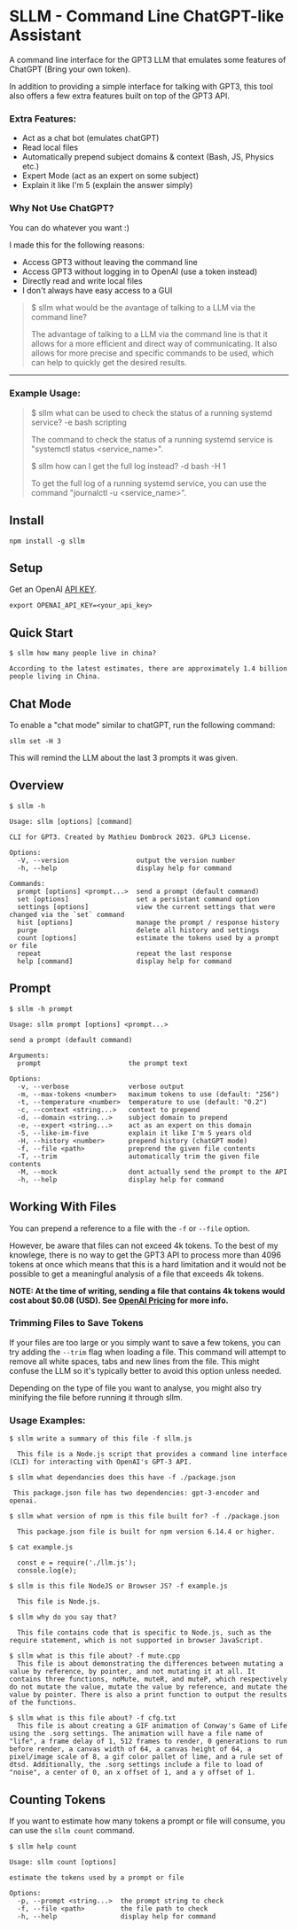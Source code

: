 # SLLM - Command Line ChatGPT-like Assistant
A command line interface for the GPT3 LLM that emulates some features of ChatGPT (Bring your own token).

In addition to providing a simple interface for talking with GPT3, this tool also offers a few extra features built on top of the GPT3 API. 

### Extra Features:
- Act as a chat bot (emulates chatGPT)
- Read local files
- Automatically prepend subject domains & context (Bash, JS, Physics etc.)
- Expert Mode (act as an expert on some subject)
- Explain it like I'm 5 (explain the answer simply)

### Why Not Use ChatGPT?
You can do whatever you want :)

I made this for the following reasons:

- Access GPT3 without leaving the command line
- Access GPT3 without logging in to OpenAI (use a token instead)
- Directly read and write local files
- I don't always have easy access to a GUI

> $ sllm what would be the avantage of talking to a LLM via the command line?
> 
> The advantage of talking to a LLM via the command line is that it allows for a more efficient and direct way of communicating. It also allows for more precise and specific commands to be used, which can help to quickly get the desired results.

---

### Example Usage:

> $ sllm what can be used to check the status of a running systemd service? -e bash scripting
> 
> The command to check the status of a running systemd service is "systemctl status <service_name>".
> 
> 
> $ sllm how can I get the full log instead? -d bash -H 1
> 
> To get the full log of a running systemd service, you can use the command "journalctl -u <service_name>".


## Install

```
npm install -g sllm
```

## Setup

Get an OpenAI [API KEY](https://platform.openai.com/account/api-keys).

```
export OPENAI_API_KEY=<your_api_key>
```

## Quick Start

```
$ sllm how many people live in china? 

According to the latest estimates, there are approximately 1.4 billion people living in China.
```

## Chat Mode
To enable a "chat mode" similar to chatGPT, run the following command:

```
sllm set -H 3
```

This will remind the LLM about the last 3 prompts it was given. 

## Overview
```
$ sllm -h

Usage: sllm [options] [command]

CLI for GPT3. Created by Mathieu Dombrock 2023. GPL3 License.

Options:
  -V, --version                 output the version number
  -h, --help                    display help for command

Commands:
  prompt [options] <prompt...>  send a prompt (default command)
  set [options]                 set a persistant command option
  settings [options]            view the current settings that were changed via the `set` command
  hist [options]                manage the prompt / response history
  purge                         delete all history and settings
  count [options]               estimate the tokens used by a prompt or file
  repeat                        repeat the last response
  help [command]                display help for command

```

## Prompt

```
$ sllm -h prompt

Usage: sllm prompt [options] <prompt...>

send a prompt (default command)

Arguments:
  prompt                      the prompt text

Options:
  -v, --verbose               verbose output
  -m, --max-tokens <number>   maximum tokens to use (default: "256")
  -t, --temperature <number>  temperature to use (default: "0.2")
  -c, --context <string...>   context to prepend
  -d, --domain <string...>    subject domain to prepend
  -e, --expert <string...>    act as an expert on this domain
  -5, --like-im-five          explain it like I'm 5 years old
  -H, --history <number>      prepend history (chatGPT mode)
  -f, --file <path>           preprend the given file contents
  -T, --trim                  automatically trim the given file contents
  -M, --mock                  dont actually send the prompt to the API
  -h, --help                  display help for command

```

## Working With Files

You can prepend a reference to a file with the `-f` or `--file` option.

However, be aware that files can not exceed 4k tokens. To the best of my knowlege, there is no way to get the GPT3 API to process more than 4096 tokens at once which means that this is a hard limitation and it would not be possible to get a meaningful analysis of a file that exceeds 4k tokens. 

**NOTE: At the time of writing, sending a file that contains 4k tokens would cost about $0.08 (USD). See [OpenAI Pricing](https://openai.com/pricing) for more info.**

### Trimming Files to Save Tokens
If your files are too large or you simply want to save a few tokens, you can try adding the `--trim` flag when loading a file. This command will attempt to remove all white spaces, tabs and new lines from the file. This might confuse the LLM so it's typically better to avoid this option unless needed. 

Depending on the type of file you want to analyse, you might also try minifying the file before running it through sllm. 

### Usage Examples:
```
$ sllm write a summary of this file -f sllm.js

  This file is a Node.js script that provides a command line interface (CLI) for interacting with OpenAI's GPT-3 API.

$ sllm what dependancies does this have -f ./package.json

 This package.json file has two dependencies: gpt-3-encoder and openai.

$ sllm what version of npm is this file built for? -f ./package.json

  This package.json file is built for npm version 6.14.4 or higher.

$ cat example.js

  const e = require('./llm.js');
  console.log(e);

$ sllm is this file NodeJS or Browser JS? -f example.js

  This file is Node.js.

$ sllm why do you say that?

  This file contains code that is specific to Node.js, such as the require statement, which is not supported in browser JavaScript.

$ sllm what is this file about? -f mute.cpp
  This file is about demonstrating the differences between mutating a value by reference, by pointer, and not mutating it at all. It contains three functions, noMute, muteR, and muteP, which respectively do not mutate the value, mutate the value by reference, and mutate the value by pointer. There is also a print function to output the results of the functions.

$ sllm what is this file about? -f cfg.txt
  This file is about creating a GIF animation of Conway's Game of Life using the .sorg settings. The animation will have a file name of "life", a frame delay of 1, 512 frames to render, 0 generations to run before render, a canvas width of 64, a canvas height of 64, a pixel/image scale of 8, a gif color pallet of lime, and a rule set of dtsd. Additionally, the .sorg settings include a file to load of "noise", a center of 0, an x offset of 1, and a y offset of 1.
```

## Counting Tokens

If you want to estimate how many tokens a prompt or file will consume, you can use the `sllm count` command.

```
$ sllm help count

Usage: sllm count [options]

estimate the tokens used by a prompt or file

Options:
  -p, --prompt <string...>  the prompt string to check
  -f, --file <path>         the file path to check
  -h, --help                display help for command
```


